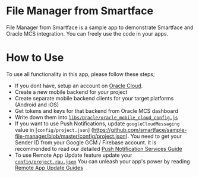 # File Manager from Smartface
File Manager from Smartface is a sample app to demonstrate Smartface and Oracle MCS integration. You can freely use the code in your apps.

# How to Use
To use all functionality in this app, please follow these steps;
* If you dont have, setup an account on [Oracle Cloud](https://cloud.oracle.com). 
* Create a new mobile backend for your project
* Create separate mobile backend clients for your target platforms (Android and iOS)
* Get tokens and keys for that backend from Oracle MCS dashboard
* Write down them into [`libs/Oracle/oracle_mobile_cloud_config.js`](https://github.com/smartface/sample-file-manager/blob/master/scripts/libs/Oracle/oracle_mobile_cloud_config.js)
* If you want to use Push Notifications, update `googleCloudMessaging` value in [`config/project.json`] (https://github.com/smartface/sample-file-manager/blob/master/config/project.json). You need to get your Sender ID from your Google GCM / Firebase account. It is recommended to read our detailed [Push Notification Services Guide](https://smartface.atlassian.net/wiki/display/GUIDE/Push+Notification+Services)
* To use Remote App Update feature update your [`config/project.rau.json`](https://github.com/smartface/sample-file-manager/blob/master/config/project.rau.json) You can unleash your app's power by reading [Remote App Update Guides](https://smartface.atlassian.net/wiki/display/GUIDE/Remote+App+Update+Guides)

